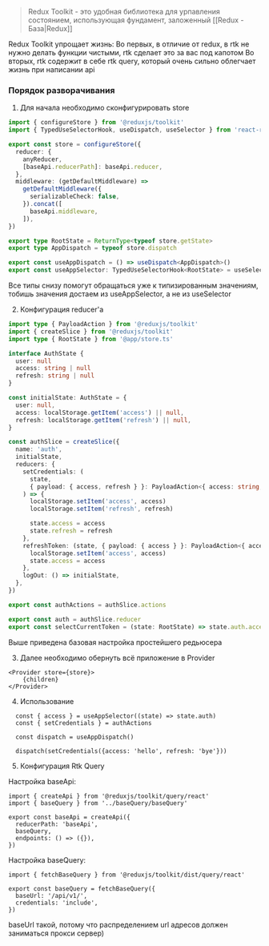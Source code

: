 > Redux Toolkit - это удобная библиотека для урпавления состоянием, использующая фундамент, заложенный [[Redux - База|Redux]]

Redux Toolkit упрощает жизнь:
Во первых, в отличие от redux, в rtk не нужно делать функции чистыми, rtk сделает это за вас под капотом
Во вторых, rtk содержит в себе rtk query, который очень сильно облегчает жизнь при написании api

### Порядок разворачивания

1) Для начала необходимо сконфигурировать store

```ts
import { configureStore } from '@reduxjs/toolkit'
import { TypedUseSelectorHook, useDispatch, useSelector } from 'react-redux'

export const store = configureStore({
  reducer: {
    anyReducer,
    [baseApi.reducerPath]: baseApi.reducer,
  },
  middleware: (getDefaultMiddleware) =>
    getDefaultMiddleware({
      serializableCheck: false,
    }).concat([
      baseApi.middleware,
    ]),
})

export type RootState = ReturnType<typeof store.getState>
export type AppDispatch = typeof store.dispatch

export const useAppDispatch = () => useDispatch<AppDispatch>()
export const useAppSelector: TypedUseSelectorHook<RootState> = useSelector

```

Все типы снизу помогут обращаться уже к типизированным значениям, тобишь значения достаем из useAppSelector, а не из useSelector 

2) Конфигурация reducer'a

```ts
import type { PayloadAction } from '@reduxjs/toolkit'
import { createSlice } from '@reduxjs/toolkit'
import type { RootState } from '@app/store.ts'

interface AuthState {
  user: null
  access: string | null
  refresh: string | null
}

const initialState: AuthState = {
  user: null,
  access: localStorage.getItem('access') || null,
  refresh: localStorage.getItem('refresh') || null,
}

const authSlice = createSlice({
  name: 'auth',
  initialState,
  reducers: {
    setCredentials: (
      state,
      { payload: { access, refresh } }: PayloadAction<{ access: string; refresh: string }>,
    ) => {
      localStorage.setItem('access', access)
      localStorage.setItem('refresh', refresh)

      state.access = access
      state.refresh = refresh
    },
    refreshToken: (state, { payload: { access } }: PayloadAction<{ access: string }>) => {
      localStorage.setItem('access', access)
      state.access = access
    },
    logOut: () => initialState,
  },
})

export const authActions = authSlice.actions

export const auth = authSlice.reducer
export const selectCurrentToken = (state: RootState) => state.auth.access

```

Выше приведена базовая настройка простейшего редьюсера

3) Далее необходимо обернуть всё приложение в Provider

```tsx
<Provider store={store}>
	{children}
</Provider>
```

4) Использование
```tsx
  const { access } = useAppSelector((state) => state.auth)
  const { setCredentials } = authActions

  const dispatch = useAppDispatch()

  dispatch(setCredentials({access: 'hello', refresh: 'bye'}))
```

5) Конфигурация Rtk Query

Настройка baseApi: 
```tsx
import { createApi } from '@reduxjs/toolkit/query/react'
import { baseQuery } from '../baseQuery/baseQuery'

export const baseApi = createApi({
  reducerPath: 'baseApi',
  baseQuery,
  endpoints: () => ({}),
})

```

Настройка baseQuery: 
```tsx
import { fetchBaseQuery } from '@reduxjs/toolkit/dist/query/react'

export const baseQuery = fetchBaseQuery({
  baseUrl: '/api/v1/',
  credentials: 'include',
})

```

baseUrl такой, потому что распределением url адресов должен заниматься прокси сервер)


